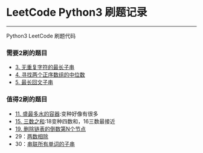 # LeetCode Python3 刷题记录
***
Python3 LeetCode 刷题代码

### 需要2刷的题目
- [3. 无重复字符的最长子串](https://leetcode-cn.com/problems/longest-substring-without-repeating-characters/)
- [4. 寻找两个正序数组的中位数](https://leetcode-cn.com/problems/median-of-two-sorted-arrays/)
- [5. 最长回文子串](https://leetcode-cn.com/problems/longest-palindromic-substring/)

### 值得2刷的题目
- [11. 盛最多水的容器](https://leetcode-cn.com/problems/container-with-most-water/):变种好像有很多
- [15. 三数之和](https://leetcode-cn.com/problems/3sum/):18变种四数和，16三数最接近
- [19. 删除链表的倒数第N个节点](https://leetcode-cn.com/problems/remove-nth-node-from-end-of-list/)
- 29：[两数相除](https://leetcode-cn.com/problems/divide-two-integers)
- 30：[串联所有单词的子串](https://leetcode-cn.com/problems/substring-with-concatenation-of-all-words)

